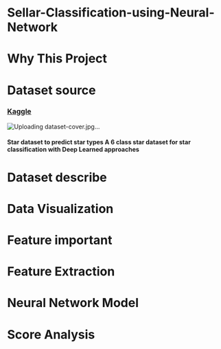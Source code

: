 # Sellar-Classification-using-Neural-Network
##
#
# Why This Project
#
#
#

# Dataset source
### [Kaggle](https://www.kaggle.com/datasets/deepu1109/star-dataset?fbclid=IwAR0k1NtV3FqDQLSlkyIyxM5QK4EjRpX8e66ohga19P20ED1hj0fEfRJL8EM)
![Uploading dataset-cover.jpg…]()
#### Star dataset to predict star types A 6 class star dataset for star classification with Deep Learned approaches 
# Dataset describe
#
#
#
#
#
# 
#
# Data Visualization
# 
#
#
# 
#
#
# Feature important 
#
#
# 
#
#
# Feature Extraction
#
#
# 
#
#
# 
#
# Neural Network Model
# 
#
#
# 
#
#
# 
#
# Score Analysis
# 


